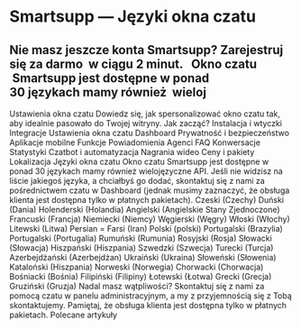 # Smartsupp — Języki okna czatu
## Nie masz jeszcze konta Smartsupp? Zarejestruj się za darmo  w ciągu 2 minut.   Okno czatu  Smartsupp jest dostępne w ponad 30 językach mamy również  wieloj
Ustawienia okna czatu 
Dowiedz się, jak spersonalizować okno czatu tak, aby idealnie pasowało do Twojej witryny. 
Jak zacząć? 
Instalacja i wtyczki 
Integracje 
Ustawienia okna czatu 
Dashboard 
Prywatność i bezpieczeństwo 
Aplikacje mobilne 
Funkcje 
Powiadomienia 
Agenci 
FAQ 
Konwersacje 
Statystyki 
Czatbot i automatyzacja 
Nagrania wideo 
Ceny i pakiety 
Lokalizacja 
Języki okna czatu 
Okno czatu Smartsupp jest dostępne w ponad 30 językach mamy również wielojęzyczne API. Jeśli nie widzisz na liście jakiegoś języka, a chciałbyś go dodać, skontaktuj się z nami za pośrednictwem czatu w Dashboard (jednak musimy zaznaczyć, że obsługa klienta jest dostępna tylko w płatnych pakietach).
Czeski (Czechy)
Duński (Dania)
Holenderski (Holandia)
Angielski (Angielskie Stany Zjednoczone)
Francuski (Francja)
Niemiecki (Niemcy)
Węgierski (Węgry)
Włoski (Włochy)
Litewski (Litwa)
Persian = Farsi (Iran)
Polski (polski)
Portugalski (Brazylia)
Portugalski (Portugalia)
Rumuński (Rumunia)
Rosyjski (Rosja)
Słowacki (Słowacja)
Hiszpański (Hiszpania)
Szwedzki (Szwecja)
Turecki (Turcja)
Azerbejdżański (Azerbejdżan)
Ukraiński (Ukraina)
Słoweński (Słowenia)
Kataloński (Hiszpania)
Norweski (Norwegia)
Chorwacki (Chorwacja)
Bośniacki (Bośnia)
Filipiński (Filipiny)
Łotewski (Łotwa)
Grecki (Grecja)
Gruziński (Gruzja)
Nadal masz wątpliwości? Skontaktuj się z nami za pomocą czatu w panelu administracyjnym, a my z przyjemnością się z Tobą skontaktujemy. Pamiętaj, że obsługa klienta jest dostępna tylko w płatnych pakietach. 
Polecane artykuły

